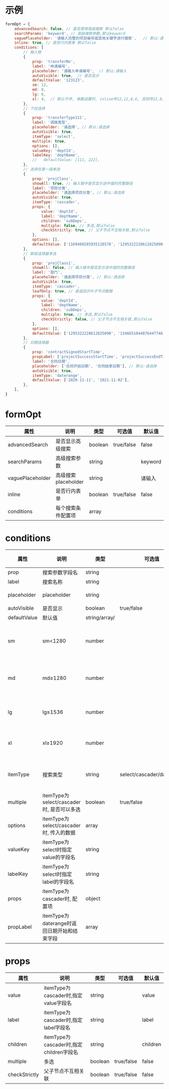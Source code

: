 # 示例
```javascript
formOpt = {
    advancedSearch: false, // 是否使用高级搜索 默认false
    searchParams: 'keyword', // 高级搜索参数,默认keyword
    vaguePlaceholder: '请输入完整的项目编号或其他关键字进行搜索',   // 默认:请输入
    inline: true, // 是否行内表单 默认false
    conditions: [
        // 输入框
        {
            prop: 'transferNo',
            label: '申请编号',
            placeholder: '请输入申请编号',  // 默认:请输入
            autoVisible: true,  // 是否显示
            defaultValue: '123123',
            sm: 12,
            md: 8,
            lg: 6,
            xl: 4,  // 默认不传, 单数设置时, inline传12,12,8,6, 否则传12,8,6,4
        },
        // 下拉选择
        {
            prop: 'transferType111',
            label: '调拨类型',
            placeholder: '请选择', // 默认:请选择
            autoVisible: true,
            itemType: 'select',
            multiple: true,
            options: [],
            valueKey: 'deptId',
            labelKey: 'deptName',
            //   defaultValue: [111, 222],
        },
        // 选择任意一级单选
        {
            prop: 'projClass',
            showAll: true, // 输入框中是否显示选中值的完整路径
            label: '项目分类',
            placeholder: '请选择项目分类', // 默认:请选择
            autoVisible: true,
            itemType: 'cascader',
            props: {
                value: 'deptId',
                label: 'deptName',
                children: 'subDeps',
                multiple: false, // 多选,默认false
                checkStrictly: true, // 父子节点不互相关联,默认false
            },
            options: [],
            defaultValue: ['1169460285935128578', '1295322228612825090'],
        },
        // 联级选择器多选
        {
            prop: 'projClass1',
            showAll: false, // 输入框中是否显示选中值的完整路径
            label: '部门',
            placeholder: '请选择项目分类', // 默认:请选择
            autoVisible: true,
            itemType: 'cascader',
            leafOnly: true, // 是返回示叶子节点数据
            props: {
                value: 'deptId',
                label: 'deptName',
                children: 'subDeps',
                multiple: true, // 多选,默认false
                checkStrictly: false, // 父子节点不互相关联,默认false
            },
            options: [],
            defaultValue: ['1295322228612825090', '1346651044876447746', '1411931844322050050'],
        },
        // 日期选择器
        {
            prop: 'contractSignedStartTime',
            propLabel: ['projectSuccessStartTime', 'projectSuccessEndTime'],
            label: '合同日期',
            placeholder: ['合同开始日期', '合同结束日期'], // 默认:请选择
            autoVisible: true,
            itemType: 'daterange',
            defaultValue: ['2020-11-11', '2021-11-02'],
        },
    ],
}
```
# 
# formOpt
| 属性             | 说明                | 类型    | 可选值     | 默认值  |
| ---------------- | ------------------- | ------- | ---------- | ------- |
| advancedSearch   | 是否显示高级搜索    | boolean | true/false | false   |
| searchParams     | 高级搜索参数        | string  |            | keyword |
| vaguePlaceholder | 高级搜索placeholder | string  |            | 请输入  |
| inline           | 是否行内表单        | boolean | true/false | false   |
| conditions       | 每个搜索条件配置项  | array   |            |         |


# conditions
| 属性         | 说明                                        | 类型          | 可选值                    | 默认值               |
| ------------ | ------------------------------------------- | ------------- | ------------------------- | -------------------- |
| prop         | 搜索参数字段名                              | string        |                           |                      |
| label        | 搜索名称                                    | string        |                           |                      |
| placeholder  | placeholder                                 | string        |                           | 请输入               |
| autoVisible  | 是否显示                                    | boolean       | true/false                | true                 |
| defaultValue | 默认值                                      | string/array/ |                           |                      |
| sm           | sm<1280                                     | number        |                           | inline传12, 否则传12 |
| md           | md≥1280                                     | number        |                           | inline传12, 否则传8  |
| lg           | lg≥1536                                     | number        |                           | inline传8, 否则传6   |
| xl           | xl≥1920                                     | number        |                           | inline传6, 否则传4   |
| itemType     | 搜索类型                                    | string        | select/cascader/daterange | 默认不传为输入框     |
| multiple     | itemType为select/cascader时, 是否可以多选   | boolean       | true/false                | false                |
| options      | itemType为select/cascader时, 传入的数据     | array         |                           |                      |
| valueKey     | itemType为select时指定value的字段名         | string        |                           | value                |
| labelKey     | itemType为select时指定label的字段名         | string        |                           | label                |
| props        | itemType为cascader时, 配置项                | object        |                           |                      |
| propLabel    | itemType为daterange时返回日期开始和结束字段 | array         |                           |                      |



# props
| 属性          | 说明                                    | 类型    | 可选值     | 默认值   |
| ------------- | --------------------------------------- | ------- | ---------- | -------- |
| value         | itemType为cascader时,指定value字段名    | string  |            | value    |
| label         | itemType为cascader时,指定label字段名    | string  |            | label    |
| children      | itemType为cascader时,指定children字段名 | string  |            | children |
| multiple      | 多选                                    | boolean | true/false | false    |
| checkStrictly | 父子节点不互相关联                      | boolean | true/false | false    |

